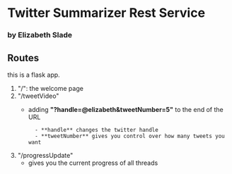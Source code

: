 # Twitter Summarizer Rest Service 
### by Elizabeth Slade

## Routes

this is a flask app.

1. "/": the welcome page
2. "/tweetVideo"
    - adding **"?handle=@elizabeth&tweetNumber=5"** to the end of the URL 
            
            - **handle** changes the twitter handle
            - **tweetNumber** gives you control over how many tweets you want
3. "/progressUpdate"
    - gives you the current progress of all threads
